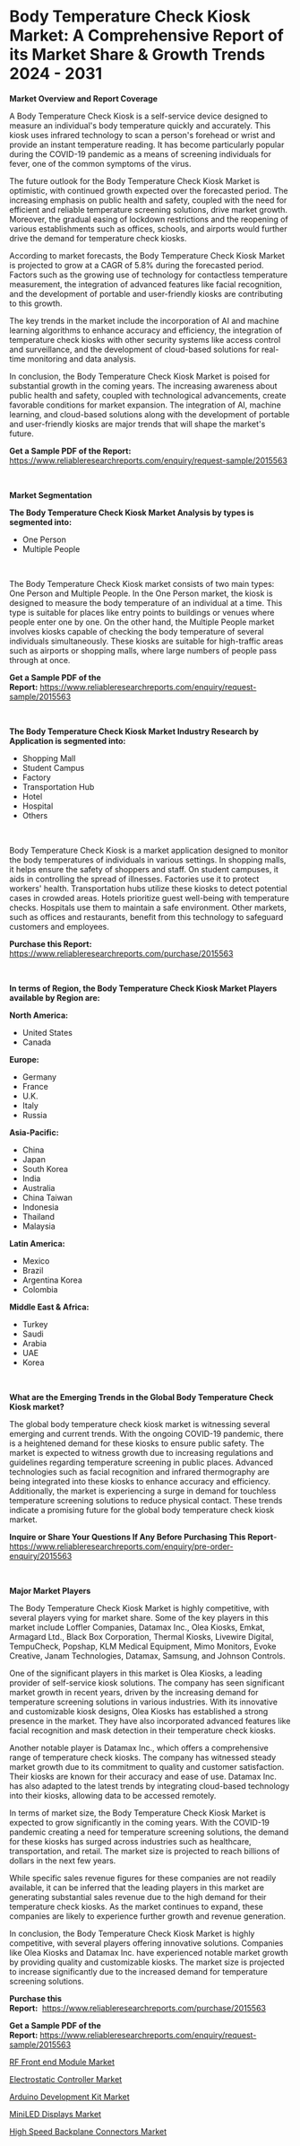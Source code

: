 <p><h1>Body Temperature Check Kiosk Market: A Comprehensive Report of its Market Share & Growth Trends 2024 - 2031</h1></p><p><strong>Market Overview and Report Coverage</strong></p>
<p><p>A Body Temperature Check Kiosk is a self-service device designed to measure an individual's body temperature quickly and accurately. This kiosk uses infrared technology to scan a person's forehead or wrist and provide an instant temperature reading. It has become particularly popular during the COVID-19 pandemic as a means of screening individuals for fever, one of the common symptoms of the virus.</p><p>The future outlook for the Body Temperature Check Kiosk Market is optimistic, with continued growth expected over the forecasted period. The increasing emphasis on public health and safety, coupled with the need for efficient and reliable temperature screening solutions, drive market growth. Moreover, the gradual easing of lockdown restrictions and the reopening of various establishments such as offices, schools, and airports would further drive the demand for temperature check kiosks.</p><p>According to market forecasts, the Body Temperature Check Kiosk Market is projected to grow at a CAGR of 5.8% during the forecasted period. Factors such as the growing use of technology for contactless temperature measurement, the integration of advanced features like facial recognition, and the development of portable and user-friendly kiosks are contributing to this growth.</p><p>The key trends in the market include the incorporation of AI and machine learning algorithms to enhance accuracy and efficiency, the integration of temperature check kiosks with other security systems like access control and surveillance, and the development of cloud-based solutions for real-time monitoring and data analysis.</p><p>In conclusion, the Body Temperature Check Kiosk Market is poised for substantial growth in the coming years. The increasing awareness about public health and safety, coupled with technological advancements, create favorable conditions for market expansion. The integration of AI, machine learning, and cloud-based solutions along with the development of portable and user-friendly kiosks are major trends that will shape the market's future.</p></p>
<p><strong>Get a Sample PDF of the Report:</strong> <a href="https://www.reliableresearchreports.com/enquiry/request-sample/2015563">https://www.reliableresearchreports.com/enquiry/request-sample/2015563</a></p>
<p>&nbsp;</p>
<p><strong>Market Segmentation</strong></p>
<p><strong>The Body Temperature Check Kiosk Market Analysis by types is segmented into:</strong></p>
<p><ul><li>One Person</li><li>Multiple People</li></ul></p>
<p>&nbsp;</p>
<p><p>The Body Temperature Check Kiosk market consists of two main types: One Person and Multiple People. In the One Person market, the kiosk is designed to measure the body temperature of an individual at a time. This type is suitable for places like entry points to buildings or venues where people enter one by one. On the other hand, the Multiple People market involves kiosks capable of checking the body temperature of several individuals simultaneously. These kiosks are suitable for high-traffic areas such as airports or shopping malls, where large numbers of people pass through at once.</p></p>
<p><strong>Get a Sample PDF of the Report:</strong>&nbsp;<a href="https://www.reliableresearchreports.com/enquiry/request-sample/2015563">https://www.reliableresearchreports.com/enquiry/request-sample/2015563</a></p>
<p>&nbsp;</p>
<p><strong>The Body Temperature Check Kiosk Market Industry Research by Application is segmented into:</strong></p>
<p><ul><li>Shopping Mall</li><li>Student Campus</li><li>Factory</li><li>Transportation Hub</li><li>Hotel</li><li>Hospital</li><li>Others</li></ul></p>
<p>&nbsp;</p>
<p><p>Body Temperature Check Kiosk is a market application designed to monitor the body temperatures of individuals in various settings. In shopping malls, it helps ensure the safety of shoppers and staff. On student campuses, it aids in controlling the spread of illnesses. Factories use it to protect workers' health. Transportation hubs utilize these kiosks to detect potential cases in crowded areas. Hotels prioritize guest well-being with temperature checks. Hospitals use them to maintain a safe environment. Other markets, such as offices and restaurants, benefit from this technology to safeguard customers and employees.</p></p>
<p><strong>Purchase this Report:</strong>&nbsp; <a href="https://www.reliableresearchreports.com/purchase/2015563">https://www.reliableresearchreports.com/purchase/2015563</a></p>
<p>&nbsp;</p>
<p><strong>In terms of Region, the Body Temperature Check Kiosk Market Players available by Region are:</strong></p>
<p>
    <p> <strong> North America: </strong>
        <ul>
            <li>United States</li>
            <li>Canada</li>
        </ul>
        </p> 
    <p> <strong> Europe: </strong>
        <ul>
            <li>Germany</li>
            <li>France</li>
            <li>U.K.</li>
            <li>Italy</li>
            <li>Russia</li>
        </ul>
        </p> 
    <p> <strong> Asia-Pacific: </strong>
        <ul>
            <li>China</li>
            <li>Japan</li>
            <li>South Korea</li>
            <li>India</li>
            <li>Australia</li>
            <li>China Taiwan</li>
            <li>Indonesia</li>
            <li>Thailand</li>
            <li>Malaysia</li>
        </ul>
        </p> 
    <p> <strong> Latin America: </strong>
        <ul>
            <li>Mexico</li>
            <li>Brazil</li>
            <li>Argentina Korea</li>
            <li>Colombia</li>
        </ul>
        </p> 
    <p> <strong> Middle East & Africa: </strong>
        <ul>
            <li>Turkey</li>
            <li>Saudi</li>
            <li>Arabia</li>
            <li>UAE</li>
            <li>Korea</li>
        </ul>
    </p>
    </p>
<p>&nbsp;</p>
<p><strong>What are the Emerging Trends in the Global Body Temperature Check Kiosk market?</strong></p>
<p><p>The global body temperature check kiosk market is witnessing several emerging and current trends. With the ongoing COVID-19 pandemic, there is a heightened demand for these kiosks to ensure public safety. The market is expected to witness growth due to increasing regulations and guidelines regarding temperature screening in public places. Advanced technologies such as facial recognition and infrared thermography are being integrated into these kiosks to enhance accuracy and efficiency. Additionally, the market is experiencing a surge in demand for touchless temperature screening solutions to reduce physical contact. These trends indicate a promising future for the global body temperature check kiosk market.</p></p>
<p><strong>Inquire or Share Your Questions If Any Before Purchasing This Report</strong>- <a href="https://www.reliableresearchreports.com/enquiry/pre-order-enquiry/2015563">https://www.reliableresearchreports.com/enquiry/pre-order-enquiry/2015563</a></p>
<p>&nbsp;</p>
<p><strong>Major Market Players</strong></p>
<p><p>The Body Temperature Check Kiosk Market is highly competitive, with several players vying for market share. Some of the key players in this market include Loffler Companies, Datamax Inc., Olea Kiosks, Emkat, Armagard Ltd., Black Box Corporation, Thermal Kiosks, Livewire Digital, TempuCheck, Popshap, KLM Medical Equipment, Mimo Monitors, Evoke Creative, Janam Technologies, Datamax, Samsung, and Johnson Controls.</p><p>One of the significant players in this market is Olea Kiosks, a leading provider of self-service kiosk solutions. The company has seen significant market growth in recent years, driven by the increasing demand for temperature screening solutions in various industries. With its innovative and customizable kiosk designs, Olea Kiosks has established a strong presence in the market. They have also incorporated advanced features like facial recognition and mask detection in their temperature check kiosks.</p><p>Another notable player is Datamax Inc., which offers a comprehensive range of temperature check kiosks. The company has witnessed steady market growth due to its commitment to quality and customer satisfaction. Their kiosks are known for their accuracy and ease of use. Datamax Inc. has also adapted to the latest trends by integrating cloud-based technology into their kiosks, allowing data to be accessed remotely.</p><p>In terms of market size, the Body Temperature Check Kiosk Market is expected to grow significantly in the coming years. With the COVID-19 pandemic creating a need for temperature screening solutions, the demand for these kiosks has surged across industries such as healthcare, transportation, and retail. The market size is projected to reach billions of dollars in the next few years.</p><p>While specific sales revenue figures for these companies are not readily available, it can be inferred that the leading players in this market are generating substantial sales revenue due to the high demand for their temperature check kiosks. As the market continues to expand, these companies are likely to experience further growth and revenue generation.</p><p>In conclusion, the Body Temperature Check Kiosk Market is highly competitive, with several players offering innovative solutions. Companies like Olea Kiosks and Datamax Inc. have experienced notable market growth by providing quality and customizable kiosks. The market size is projected to increase significantly due to the increased demand for temperature screening solutions.</p></p>
<p><strong>Purchase this Report:</strong>&nbsp;&nbsp;<a href="https://www.reliableresearchreports.com/purchase/2015563">https://www.reliableresearchreports.com/purchase/2015563</a></p>
<p></p>
<p><strong>Get a Sample PDF of the Report:</strong>&nbsp;<a href="https://www.reliableresearchreports.com/enquiry/request-sample/2015563">https://www.reliableresearchreports.com/enquiry/request-sample/2015563</a></p>
<p><p><a href="https://github.com/dzharov81/Market-Research-Report-List-2/blob/main/rf-front-end-module-market.md">RF Front end Module Market</a></p><p><a href="https://github.com/scarol104/Market-Research-Report-List-2/blob/main/electrostatic-controller-market.md">Electrostatic Controller Market</a></p><p><a href="https://github.com/deliacustodio40/Market-Research-Report-List-2/blob/main/arduino-development-kit-market.md">Arduino Development Kit Market</a></p><p><a href="https://github.com/ambrozg/Market-Research-Report-List-2/blob/main/miniled-displays-market.md">MiniLED Displays Market</a></p><p><a href="https://github.com/maliyahmorrow6654/Market-Research-Report-List-2/blob/main/high-speed-backplane-connectors-market.md">High Speed Backplane Connectors Market</a></p></p>
